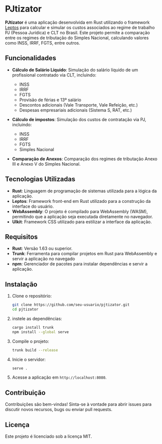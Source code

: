 # PJtizator

**PJtizator** é uma aplicação desenvolvida em Rust utilizando o framework [Leptos](https://leptos.dev/) para calcular e simular os custos associados ao regime de trabalho PJ (Pessoa Jurídica) e CLT no Brasil. Este projeto permite a comparação entre os regimes de tributação do Simples Nacional, calculando valores como INSS, IRRF, FGTS, entre outros.

## Funcionalidades

- **Cálculo de Salário Líquido**: Simulação do salário líquido de um profissional contratado via CLT, incluindo:

  - INSS
  - IRRF
  - FGTS
  - Provisão de férias e 13º salário
  - Descontos adicionais (Vale Transporte, Vale Refeição, etc.)
  - Despesas empresariais adicionais (Sistema S, RAT, etc.)

- **Cálculo de impostos**: Simulação dos custos de contratação via PJ, incluindo:

  - INSS
  - IRRF
  - FGTS
  - Simples Nacional

- **Comparação de Anexos**: Comparação dos regimes de tributação Anexo III e Anexo V do Simples Nacional.

## Tecnologias Utilizadas

- **Rust**: Linguagem de programação de sistemas utilizada para a lógica da aplicação.
- **Leptos**: Framework front-end em Rust utilizado para a construção da interface do usuário.
- **WebAssembly**: O projeto é compilado para WebAssembly (WASM), permitindo que a aplicação seja executada diretamente no navegador.
- **UIkit**: Framework CSS utilizado para estilizar a interface da aplicação.

## Requisitos

- **Rust**: Versão 1.63 ou superior.
- **Trunk**: Ferramenta para compilar projetos em Rust para WebAssembly e servir a aplicação no navegado
- **npm**: Gerenciador de pacotes para instalar dependências e servir a aplicação.

## Instalação

1. Clone o repositório:

   ```bash
   git clone https://github.com/seu-usuario/pjtizator.git
   cd pjtizator
   ```

2. instele as dependências:

   ```bash
   cargo install trunk
   npm install --global serve
   ```

3. Compile o projeto:

   ```bash
   trunk build --release
   ```

4. Inicie o servidor:

   ```bash
   serve .
   ```

5. Acesse a aplicação em `http://localhost:8080`.

## Contribuição

Contribuições são bem-vindas! Sinta-se à vontade para abrir issues para discutir novos recursos, bugs ou enviar pull requests.

## Licença

Este projeto é licenciado sob a licença MIT.
